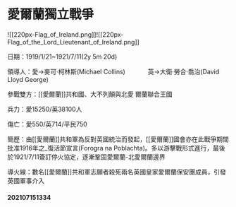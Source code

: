 # 愛爾蘭獨立戰爭

![[220px-Flag_of_Ireland.png]]![[220px-Flag_of_the_Lord_Lieutenant_of_Ireland.png]]

日期：1919/1/21~1921/7/11(2y 5m 20d)

領導人：愛→麥可·柯林斯(Michael Collins)
             英→大衛·勞合·喬治(David Lloyd George)

參戰雙方：[[愛爾蘭]]共和國、大不列顛與北愛
爾蘭聯合王國

兵力：愛15250/英38100人

傷亡：愛550/英714/平民750

簡歷：由[[愛爾蘭]]共和軍為反對英國統治而發起，[[愛爾蘭]]國會亦在此戰爭期間批准1916年之_復活節宣言(Forogra na Poblachta)。多以游擊戰形式進行，最後於1921/7/11簽訂停火協定，逐漸鞏固愛爾蘭-北愛爾蘭邊界

導火線：數名[[愛爾蘭]]共和軍志願者殺死兩名英國皇家愛爾蘭保安團成員，引發英國軍事介入

#### 202107151334

  


